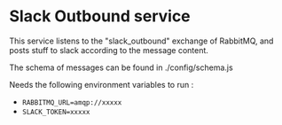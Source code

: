 # Slack Outbound service

This service listens to the "slack_outbound" exchange of RabbitMQ, and posts stuff to slack according to the message content.

The schema of messages can be found in ./config/schema.js

Needs the following environment variables to run :
- `RABBITMQ_URL=amqp://xxxxx`
- `SLACK_TOKEN=xxxxx`
